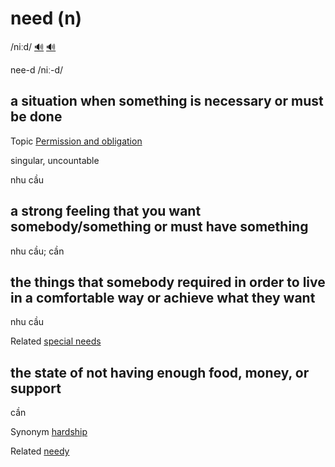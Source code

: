# need (n)

/niːd/ [🔊](https://www.oxfordlearnersdictionaries.com/media/english/uk_pron/n/nee/need_/need__gb_2.mp3) [🔊](https://www.oxfordlearnersdictionaries.com/media/english/us_pron/n/nee/need_/need__us_1.mp3)

nee-d /niː-d/

## a situation when something is necessary or must be done

Topic [Permission and obligation](../topics/permission-and-obligation.md#permission--obligation)

singular, uncountable

nhu cầu

## a strong feeling that you want somebody/something or must have something

nhu cầu; cần

## the things that somebody required in order to live in a comfortable way or achieve what they want

nhu cầu

Related [special needs]()

## the state of not having enough food, money, or support

cần

Synonym [hardship]()

Related [needy]()